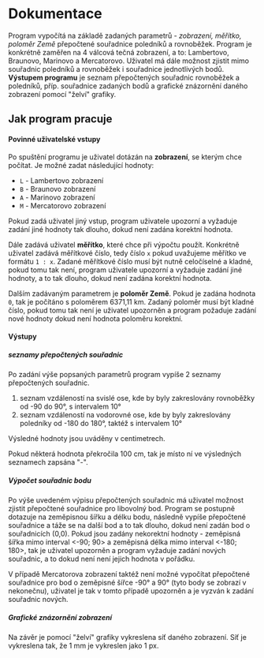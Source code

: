 # Dokumentace

Program vypočítá na základě zadaných parametrů - *zobrazení, měřítko, poloměr Země* přepočtené souřadnice poledníků a rovnoběžek. Program je konkrétně zaměřen na 4 válcová tečná zobrazení, a to: Lambertovo, Braunovo, Marinovo a Mercatorovo. Uživatel má dále možnost zjistit mimo souřadnic poledníků a rovnoběžek i souřadnice jednotlivých bodů. **Výstupem programu** je seznam přepočtených souřadnic rovnoběžek a poledníků, příp. souřadnice zadaných bodů a grafické znázornění daného zobrazení pomocí "želví" grafiky.

## Jak program pracuje

#### Povinné uživatelské vstupy

Po spuštění programu je uživatel dotázán na **zobrazení**, se kterým chce počítat. Je možné zadat následující hodnoty:

- `L` - Lambertovo zobrazení
- `B` - Braunovo zobrazení
- `A` - Marinovo zobrazení
- `M` - Mercatorovo zobrazení

Pokud zadá uživatel jiný vstup, program uživatele upozorní a vyžaduje zadání jiné hodnoty tak dlouho, dokud není zadána korektní hodnota.

Dále zadává uživatel **měřítko**, které chce při výpočtu použít. Konkrétně uživatel zadává měřítkové číslo, tedy číslo `x` pokud uvažujeme měřítko ve formátu `1 : x`.  Zadané měřítkové číslo musí být nutně celočíselné a kladné, pokud tomu tak není, program uživatele upozorní a vyžaduje zadání jiné hodnoty, a to tak dlouho, dokud není zadána korektní hodnota. 

Dalším zadávaným parametrem je **poloměr Země**. Pokud je zadána hodnota `0`, tak je počítáno s poloměrem 6371,11 km.  Zadaný poloměr musí být kladné číslo, pokud tomu tak není je uživatel upozorněn a program požaduje zadání nové hodnoty dokud není hodnota poloměru korektní.

#### Výstupy  

##### seznamy přepočtených souřadnic

Po zadání výše popsaných parametrů program vypíše 2 seznamy přepočtených souřadnic. 

1. seznam  vzdáleností na svislé ose, kde by byly zakreslovány rovnoběžky od -90 do 90°, s intervalem 10°
2. seznam vzdáleností na vodorovné ose, kde by byly zakreslovány poledníky od -180 do 180°, taktéž s intervalem 10°

Výsledné hodnoty jsou uváděny v centimetrech.

Pokud některá hodnota překročila 100 cm, tak je místo ní ve výsledných seznamech zapsána "-".

##### Výpočet souřadnic bodu

Po výše uvedeném výpisu přepočtených souřadnic má uživatel možnost zjistit přepočtené souřadnice pro libovolný bod. Program se postupně dotazuje na zeměpisnou šířku a délku bodu, následně vypíše přepočtené souřadnice a táže se na další bod a to tak dlouho, dokud není zadán bod o souřadnicích (0,0). Pokud jsou zadány nekorektní hodnoty - zeměpisná šířka mimo interval <-90; 90> a zeměpisná délka mimo interval <-180; 180>, tak je uživatel upozorněn a program vyžaduje zadání nových souřadnic, a to dokud není není jejich hodnota v pořádku. 

V případě Mercatorova zobrazení taktéž není možné vypočítat přepočtené souřadnice pro bod o zeměpisné šířce -90° a 90° (tyto body se zobrazí v nekonečnu), uživatel je tak v tomto případě upozorněn a je vyzván k zadání souřadnic nových. 

##### Grafické znázornění zobrazení

Na závěr je pomocí "želví" grafiky vykreslena síť daného zobrazení. Síť je vykreslena tak, že 1 mm je vykreslen jako 1 px. 







 



 

